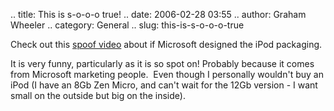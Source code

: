 .. title: This is s-o-o-o true!
.. date: 2006-02-28 03:55
.. author: Graham Wheeler
.. category: General
.. slug: this-is-s-o-o-o-true

Check out this [spoof
video](http://www.youtube.com/watch?v=VAGr3mVVUwE&search=microsoft%20ipod)
about if Microsoft designed the iPod packaging.

It is very funny, particularly as it is so spot on! Probably because it
comes from Microsoft marketing people.  Even though I personally
wouldn't buy an iPod (I have an 8Gb Zen Micro, and can't wait for the
12Gb version - I want small on the outside but big on the inside).

